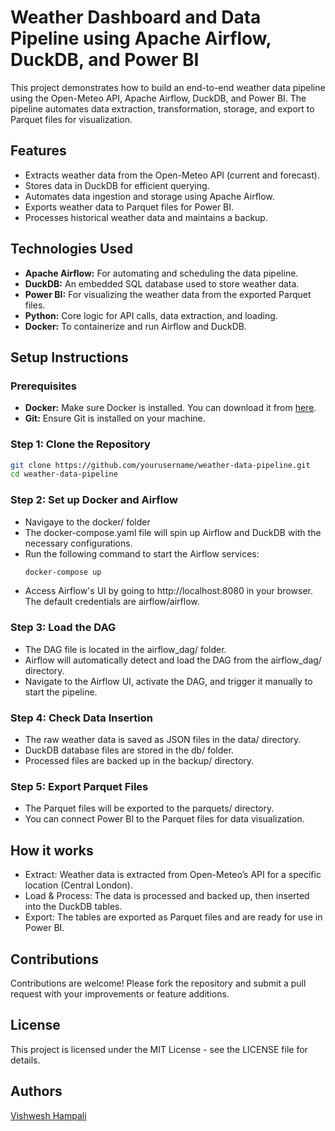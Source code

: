 # Weather Dashboard and Data Pipeline using Apache Airflow, DuckDB, and Power BI

This project demonstrates how to build an end-to-end weather data pipeline using the Open-Meteo API, Apache Airflow, DuckDB, and Power BI. The pipeline automates data extraction, transformation, storage, and export to Parquet files for visualization.

## Features
- Extracts weather data from the Open-Meteo API (current and forecast).
- Stores data in DuckDB for efficient querying.
- Automates data ingestion and storage using Apache Airflow.
- Exports weather data to Parquet files for Power BI.
- Processes historical weather data and maintains a backup.

## Technologies Used
- **Apache Airflow:** For automating and scheduling the data pipeline.
- **DuckDB:** An embedded SQL database used to store weather data.
- **Power BI:** For visualizing the weather data from the exported Parquet files.
- **Python:** Core logic for API calls, data extraction, and loading.
- **Docker:** To containerize and run Airflow and DuckDB.

## Setup Instructions

### Prerequisites
- **Docker:** Make sure Docker is installed. You can download it from [here](https://www.docker.com/products/docker-desktop).
- **Git:** Ensure Git is installed on your machine.

### Step 1: Clone the Repository
```bash
git clone https://github.com/yourusername/weather-data-pipeline.git
cd weather-data-pipeline
```
### Step 2: Set up Docker and Airflow
- Navigaye to the docker/ folder
- The docker-compose.yaml file will spin up Airflow and DuckDB with the necessary configurations.
- Run the following command to start the Airflow services:
  ```bash
  docker-compose up
  ```
- Access Airflow's UI by going to http://localhost:8080 in your browser. The default credentials are airflow/airflow.

### Step 3: Load the DAG
- The DAG file is located in the airflow_dag/ folder.
- Airflow will automatically detect and load the DAG from the airflow_dag/ directory.
- Navigate to the Airflow UI, activate the DAG, and trigger it manually to start the pipeline.

### Step 4: Check Data Insertion
- The raw weather data is saved as JSON files in the data/ directory.
- DuckDB database files are stored in the db/ folder.
- Processed files are backed up in the backup/ directory.

### Step 5: Export Parquet Files
- The Parquet files will be exported to the parquets/ directory.
- You can connect Power BI to the Parquet files for data visualization.

## How it works
- Extract: Weather data is extracted from Open-Meteo’s API for a specific location (Central London).
- Load & Process: The data is processed and backed up, then inserted into the DuckDB tables.
- Export: The tables are exported as Parquet files and are ready for use in Power BI.

## Contributions
Contributions are welcome! Please fork the repository and submit a pull request with your improvements or feature additions.

## License
This project is licensed under the MIT License - see the LICENSE file for details.

## Authors
[Vishwesh Hampali](https://github.com/vishweshhampali)
